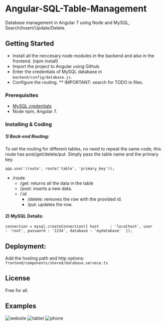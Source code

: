 # Angular-SQL-Table-Management
Database management in Angular 7 using Node and MySQL, Search/Insert/Update/Delete.

## Getting Started
* Install all the neccesary node modules in the backend and also in the frontend. (npm install)
* Import the project to Angular using Github.
* Enter the credentials of MySQL database in `backend/config/database.js`.
* Configure the routing.
** IMPORTANT: search for TODO in files.

### Prerequisites
- [MySQL credentials](https://www.mysql.com/)
- Node npm, Angular 7.

### Installing & Coding
##### 1) Back-end Routing:
To set the routing for different tables, no need to repeat the same code, this route has post/get/delete/put.
Simply pass the table name and the primary key.

`app.use('/route', route('table', 'primary_key'));`

- /route
   - /get: returns all the data in the table
   - /post: inserts a new data.
   - /:id
     - /delete: removes the row with the provided id.
     - /put: updates the row.
     
#### 2) MySQL Details:

`connection = mysql.createConnection({
    host     : 'localhost',
    user     : 'root',
    password : '1234',
    database : 'mydatabase' 
});`

## Deployment:
Add the hosting path and http options: `frontend/components/shared/database.servece.ts`

## License
Free for all.

## Examples
![website](https://i.ibb.co/xMNt6sF/website1.png)
![tablet](https://i.ibb.co/zXpjPCJ/ipad1.png)
![phone](https://i.ibb.co/GMQgMHR/phone1.png)
